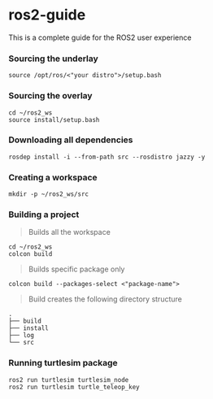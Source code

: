 # ros2-guide
This is a complete guide for the ROS2 user experience

### Sourcing the underlay
```
source /opt/ros/<"your distro">/setup.bash
```

### Sourcing the overlay
```
cd ~/ros2_ws
source install/setup.bash
```

### Downloading all dependencies
```
rosdep install -i --from-path src --rosdistro jazzy -y
```

### Creating a workspace
```
mkdir -p ~/ros2_ws/src
```

### Building a project
> Builds all the workspace
```
cd ~/ros2_ws
colcon build
```
> Builds specific package only
```
colcon build --packages-select <"package-name">
```
> Build creates the following directory structure
```
.
├── build
├── install
├── log
└── src

```

### Running turtlesim package
```
ros2 run turtlesim turtlesim_node
ros2 run turtlesim turtle_teleop_key
```

### 